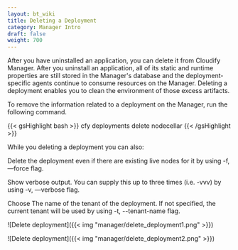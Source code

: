 ```yaml
---
layout: bt_wiki
title: Deleting a Deployment
category: Manager Intro
draft: false
weight: 700
---
```


After you have uninstalled an application, you can delete it from Cloudify Manager. After you uninstall an application, all of its static and runtime properties are still stored in the Manager's database and the deployment-specific agents continue to consume resources on the Manager. Deleting a deployment enables you to clean the environment of those excess artifacts.

To remove the information related to a deployment on the Manager, run the following command.

{{< gsHighlight  bash >}}
cfy deployments delete nodecellar
{{< /gsHighlight >}}

While you deleting a deployment you can also:

Delete the deployment even if there are existing live nodes for it by using -f, —force flag.

Show verbose output. You can supply this up to three times (i.e. -vvv) by using -v, —verbose flag.

Choose The name of the tenant of the deployment. If not specified, the current tenant will be used by using -t, --tenant-name flag.

![Delete deployment]({{< img "manager/delete_deployment1.png" >}})

![Delete deployment]({{< img "manager/delete_deployment2.png" >}})

